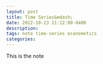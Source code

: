 ```yaml
---
layout: post
title: Time Series&mdash;
date: 2022-10-23 11:12:00-0400
description: 
tags: note time-series econometics
categories: 
---
```


This is the note